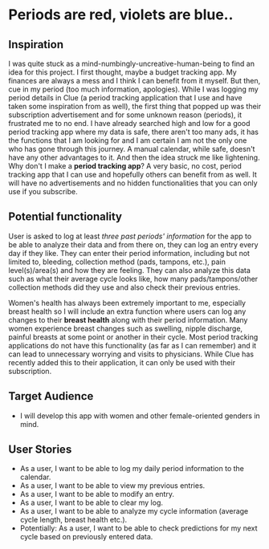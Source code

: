 # Periods are red, violets are blue..

## Inspiration

I was quite stuck as a mind-numbingly-uncreative-human-being to find an idea for this project. I first thought, maybe a budget tracking app. My finances are always a mess and I think I can benefit from it myself. But then, cue in my period (too much information, apologies). While I was logging my period details in Clue (a period tracking application that I use and have taken some inspiration from as well), the first thing that popped up was their subscription advertisement and for some unknown reason (periods), it frustrated me to no end. I have already searched high and low for a good period tracking app where my data is safe, there aren't too many ads, it has the functions that I am looking for and I am certain I am not the only one who has gone through this journey. A manual calendar, while safe, doesn't have any other advantages to it. And then the idea struck me like lightening. Why don't I make a **period tracking app**? A very basic, no cost, period tracking app that I can use and hopefully others can benefit from as well. It will have no advertisements and no hidden functionalities that you can only use if you subscribe. 

## Potential functionality

User is asked to log at least *three past periods' information* for the app to be able to analyze their data and from there on, they can log an entry every day if they like. They can enter their period information, including but not limited to, bleeding, collection method (pads, tampons, etc.), pain level(s)/area(s) and how they are feeling. They can also analyze this data such as what their average cycle looks like, how many pads/tampons/other collection methods did they use and also check their previous entries.  

Women's health has always been extremely important to me, especially breast health so I will include an extra function where users can log any changes to their **breast health** along with their period information. Many women experience breast changes such as swelling, nipple discharge, painful breasts at some point or another in their cycle. Most period tracking applications do not have this functionality (as far as I can remember) and it can lead to unnecessary worrying and visits to physicians. While Clue has recently added this to their application, it can only be used with their subscription.

## Target Audience

- I will develop this app with women and other female-oriented genders in mind. 

## User Stories

- As a user, I want to be able to log my daily period information to the calendar.
- As a user, I want to be able to view my previous entries.
- As a user, I want to be able to modify an entry.
- As a user, I want to be able to clear my log.
- As a user, I want to be able to analyze my cycle information (average cycle length, breast health etc.).
- Potentially: As a user, I want to be able to check predictions for my next cycle based on previously entered data.